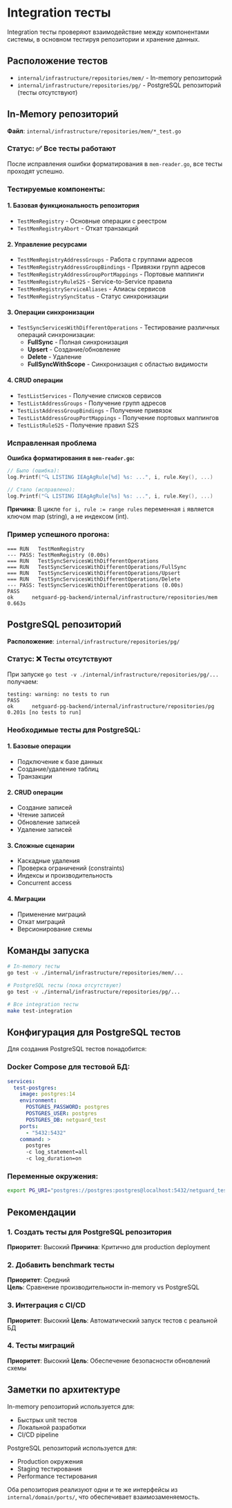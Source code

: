 # Integration тесты

Integration тесты проверяют взаимодействие между компонентами системы, в основном тестируя репозитории и хранение данных.

## Расположение тестов

- `internal/infrastructure/repositories/mem/` - In-memory репозиторий
- `internal/infrastructure/repositories/pg/` - PostgreSQL репозиторий (тесты отсутствуют)

## In-Memory репозиторий

**Файл**: `internal/infrastructure/repositories/mem/*_test.go`

### Статус: ✅ Все тесты работают

После исправления ошибки форматирования в `mem-reader.go`, все тесты проходят успешно.

### Тестируемые компоненты:

#### 1. Базовая функциональность репозитория
- `TestMemRegistry` - Основные операции с реестром
- `TestMemRegistryAbort` - Откат транзакций

#### 2. Управление ресурсами
- `TestMemRegistryAddressGroups` - Работа с группами адресов
- `TestMemRegistryAddressGroupBindings` - Привязки групп адресов
- `TestMemRegistryAddressGroupPortMappings` - Портовые маппинги
- `TestMemRegistryRuleS2S` - Service-to-Service правила
- `TestMemRegistryServiceAliases` - Алиасы сервисов
- `TestMemRegistrySyncStatus` - Статус синхронизации

#### 3. Операции синхронизации
- `TestSyncServicesWithDifferentOperations` - Тестирование различных операций синхронизации:
  - **FullSync** - Полная синхронизация
  - **Upsert** - Создание/обновление
  - **Delete** - Удаление  
  - **FullSyncWithScope** - Синхронизация с областью видимости

#### 4. CRUD операции
- `TestListServices` - Получение списков сервисов
- `TestListAddressGroups` - Получение групп адресов
- `TestListAddressGroupBindings` - Получение привязок
- `TestListAddressGroupPortMappings` - Получение портовых маппингов
- `TestListRuleS2S` - Получение правил S2S

### Исправленная проблема

**Ошибка форматирования в `mem-reader.go`:**
```go
// Было (ошибка):
log.Printf("🔍 LISTING IEAgAgRule[%d] %s: ...", i, rule.Key(), ...)

// Стало (исправлено):
log.Printf("🔍 LISTING IEAgAgRule[%s] %s: ...", i, rule.Key(), ...)
```

**Причина**: В цикле `for i, rule := range rules` переменная `i` является ключом map (string), а не индексом (int).

### Пример успешного прогона:

```
=== RUN   TestMemRegistry
--- PASS: TestMemRegistry (0.00s)
=== RUN   TestSyncServicesWithDifferentOperations
=== RUN   TestSyncServicesWithDifferentOperations/FullSync
=== RUN   TestSyncServicesWithDifferentOperations/Upsert
=== RUN   TestSyncServicesWithDifferentOperations/Delete
--- PASS: TestSyncServicesWithDifferentOperations (0.00s)
PASS
ok      netguard-pg-backend/internal/infrastructure/repositories/mem    0.663s
```

## PostgreSQL репозиторий

**Расположение**: `internal/infrastructure/repositories/pg/`

### Статус: ❌ Тесты отсутствуют

При запуске `go test -v ./internal/infrastructure/repositories/pg/...` получаем:
```
testing: warning: no tests to run
PASS
ok      netguard-pg-backend/internal/infrastructure/repositories/pg     0.201s [no tests to run]
```

### Необходимые тесты для PostgreSQL:

#### 1. Базовые операции
- Подключение к базе данных
- Создание/удаление таблиц
- Транзакции

#### 2. CRUD операции
- Создание записей
- Чтение записей
- Обновление записей  
- Удаление записей

#### 3. Сложные сценарии
- Каскадные удаления
- Проверка ограничений (constraints)
- Индексы и производительность
- Concurrent access

#### 4. Миграции
- Применение миграций
- Откат миграций
- Версионирование схемы

## Команды запуска

```bash
# In-memory тесты
go test -v ./internal/infrastructure/repositories/mem/...

# PostgreSQL тесты (пока отсутствуют)
go test -v ./internal/infrastructure/repositories/pg/...

# Все integration тесты
make test-integration
```

## Конфигурация для PostgreSQL тестов

Для создания PostgreSQL тестов понадобится:

### Docker Compose для тестовой БД:
```yaml
services:
  test-postgres:
    image: postgres:14
    environment:
      POSTGRES_PASSWORD: postgres
      POSTGRES_USER: postgres
      POSTGRES_DB: netguard_test
    ports:
      - "5432:5432"
    command: >
      postgres
      -c log_statement=all
      -c log_duration=on
```

### Переменные окружения:
```bash
export PG_URI="postgres://postgres:postgres@localhost:5432/netguard_test?sslmode=disable"
```

## Рекомендации

### 1. Создать тесты для PostgreSQL репозитория
**Приоритет**: Высокий
**Причина**: Критично для production deployment

### 2. Добавить benchmark тесты
**Приоритет**: Средний  
**Цель**: Сравнение производительности in-memory vs PostgreSQL

### 3. Интеграция с CI/CD
**Приоритет**: Высокий
**Цель**: Автоматический запуск тестов с реальной БД

### 4. Тесты миграций
**Приоритет**: Высокий
**Цель**: Обеспечение безопасности обновлений схемы

## Заметки по архитектуре

In-memory репозиторий используется для:
- Быстрых unit тестов
- Локальной разработки
- CI/CD pipeline

PostgreSQL репозиторий используется для:
- Production окружения
- Staging тестирования
- Performance тестирования

Оба репозитория реализуют одни и те же интерфейсы из `internal/domain/ports/`, что обеспечивает взаимозаменяемость.